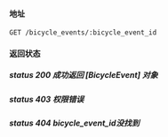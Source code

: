 #### 地址
```
GET /bicycle_events/:bicycle_event_id
```

#### 返回状态

##### status 200 成功返回 [BicycleEvent] 对象
##### status 403 权限错误
##### status 404 bicycle_event_id没找到


